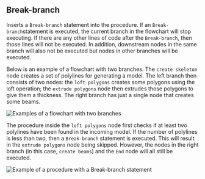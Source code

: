 ## Break-branch

Inserts a `Break-branch` statement into the procedure. If an `Break-branch`statement is executed, the current branch in the flowchart will stop executing. If there are any other lines of code after the `Break-branch`, then those lines will not be executed. In addition, downstream nodes in the same branch will also not be executed but nodes in other branches will be executed.

Below is an example of a flowchart with two branches. The `create skeleton` node creates a set of polylines for generating a model. The left branch then consists of two nodes: the `loft polygons` creates some polygons using the loft operation; the `extrude polygons` node then extrudes those polygons to give them a thickness. The right branch has just a single node that creates some beams.

![Examples of a flowchart with two branches](assets/typedoc-json/docCF/imgs/break_branch.png)

The procedure inside the `loft polygons` node first checks if at least two polylines have been found in the incoming model. If the number of polylines is less than two, then a `Break-branch` statement is executed. This will result in the `extrude polygons` node being skipped. However, the nodes in the right branch (in this case, `create beams`) and the `End` node will all still be executed. 

![Example of a procedure with a Break-branch statement](assets/typedoc-json/docCF/imgs/break_branch_proc.png)
